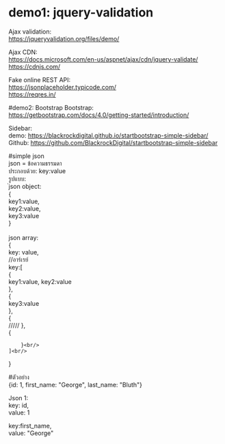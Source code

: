 # demo1: jquery-validation
Ajax validation:<br />
https://jqueryvalidation.org/files/demo/

Ajax CDN:<br />
https://docs.microsoft.com/en-us/aspnet/ajax/cdn/jquery-validate/ <br />
https://cdnjs.com/

Fake online REST API:<br />
https://jsonplaceholder.typicode.com/ <br />
https://reqres.in/

#demo2: Bootstrap
Bootstrap: <br/>
https://getbootstrap.com/docs/4.0/getting-started/introduction/<br/>

Sidebar: <br/>
demo: https://blackrockdigital.github.io/startbootstrap-simple-sidebar/<br/>
Github: https://github.com/BlackrockDigital/startbootstrap-simple-sidebar<br/>


#simple json <br/>
json = ข้อความธรรมดา<br/>
ประกอบด้วย: key:value<br/>
รูปแบบ: <br/>
่json object:<br/>
{<br/>
    key1:value,<br/>
    key2:value,<br/>
    key3:value<br/>
}<br/>
<br/>
json array:<br/>
{<br/>
    key: value,<br/>
    //อาร์เรย์<br/>
    key:[<br/>
        {<br/>
            key1:value, key2:value<br/>
        },<br/>
        {<br/>
            key3:value<br/>
        },<br/>
        {<br/>
            /////
        },<br/>
        {<br/>

        }<br/>
    ]<br/>
}<br/>

#ตัวอย่าง<br/>
{id: 1, first_name: "George", last_name: "Bluth"}<br/>

Json 1:<br/>
key: id,<br/>
value: 1<br/>

key:first_name,<br/>
value: "George"<br/>

